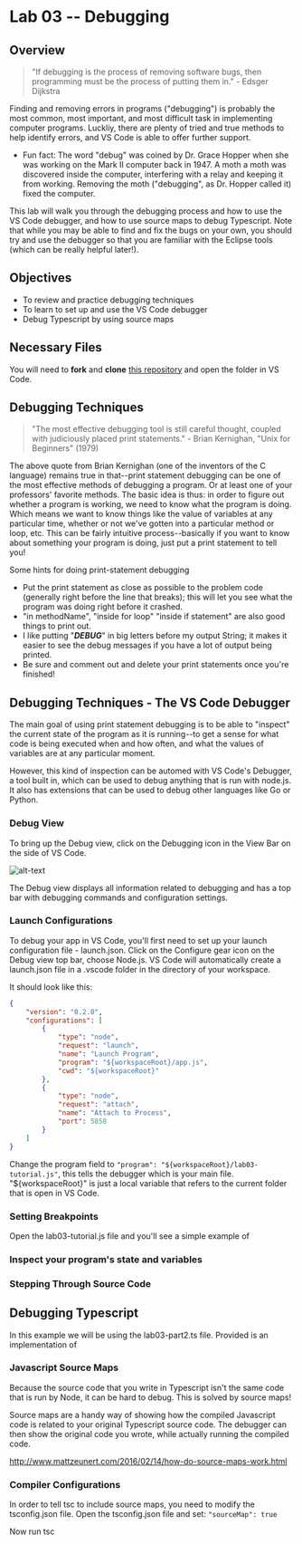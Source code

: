 # Lab 03 -- Debugging
## Overview
> "If debugging is the process of removing software bugs, then programming must be the process of putting them in." - Edsger Dijkstra 

Finding and removing errors in programs ("debugging") is probably the most common, most important, and most difficult task in implementing computer programs. Luckliy, there are plenty of tried and true methods to help identify errors, and VS Code is able to offer further support. 

* Fun fact: The word "debug" was coined by Dr. Grace Hopper when she was working on the Mark II computer back in 1947. A moth a moth was discovered inside the computer, interfering with a relay and keeping it from working. Removing the moth ("debugging", as Dr. Hopper called it) fixed the computer. 

This lab will walk you through the debugging process and how to use the VS Code debugger, and how to use source maps to debug Typescript. Note that while you may be able to find and fix the bugs on your own, you should try and use the debugger so that you are familiar with the Eclipse tools (which can be really helpful later!). 

## Objectives
* To review and practice debugging techniques
* To learn to set up and use the VS Code debugger
* Debug Typescript by using source maps

## Necessary Files
You will need to **fork** and **clone** [this repository](https://github.com/info498e-w17/lab03-debugging) and open the folder in VS Code.

## Debugging Techniques
>"The most effective debugging tool is still careful thought, coupled with judiciously placed print statements." - Brian Kernighan, "Unix for Beginners" (1979) 

The above quote from Brian Kernighan (one of the inventors of the C language) remains true in that--print statement debugging can be one of the most effective methods of debugging a program. Or at least one of your professors' favorite methods. The basic idea is thus: in order to figure out whether a program is working, we need to know what the program is doing. Which means we want to know things like the value of variables at any particular time, whether or not we've gotten into a particular method or loop, etc. This can be fairly intuitive process--basically if you want to know about something your program is doing, just put a print statement to tell you! 

Some hints for doing print-statement debugging


* Put the print statement as close as possible to the problem code (generally right before the line that breaks); this will let you see what the program was doing right before it crashed.
* "in methodName", "inside for loop" "inside if statement" are also good things to print out.
* I like putting "***DEBUG***" in big letters before my output String; it makes it easier to see the debug messages if you have a lot of output being printed.
* Be sure and comment out and delete your print statements once you're finished!


## Debugging Techniques - The VS Code Debugger
 The main goal of using print statement debugging is to be able to "inspect" the current state of the program as it is running--to get a sense for what code is being executed when and how often, and what the values of variables are at any particular moment.

However, this kind of inspection can be automed with VS Code's Debugger, a tool built in, which can be used to debug anything that is run with node.js. It also has extensions that can be used to debug other languages like Go or Python.

### Debug View

To bring up the Debug view, click on the Debugging icon in the View Bar on the side of VS Code.

![alt-text](https://code.visualstudio.com/images/debugging_debugicon.png "Debug View")

The Debug view displays all information related to debugging and has a top bar with debugging commands and configuration settings.

### Launch Configurations
To debug your app in VS Code, you'll first need to set up your launch configuration file - launch.json. Click on the Configure gear icon on the Debug view top bar, choose Node.js. VS Code will automatically create a launch.json file in a .vscode folder in the directory of your workspace.

It should look like this:
```json
{
    "version": "0.2.0",
    "configurations": [
        {
            "type": "node",
            "request": "launch",
            "name": "Launch Program",
            "program": "${workspaceRoot}/app.js",
            "cwd": "${workspaceRoot}"
        },
        {
            "type": "node",
            "request": "attach",
            "name": "Attach to Process",
            "port": 5858
        }
    ]
}

```
Change the program field to `"program": "${workspaceRoot}/lab03-tutorial.js"`, this tells the debugger which is your main file. "${workspaceRoot}" is just a local variable that refers to the current folder that is open in VS Code.

### Setting Breakpoints
Open the lab03-tutorial.js file and you'll see a simple example of

### Inspect your program's state and variables

### Stepping Through Source Code

## Debugging Typescript
In this example we will be using the lab03-part2.ts file. Provided is an implementation of 

### Javascript Source Maps
Because the source code that you write in Typescript isn't the same code that is run by Node, it can be hard to debug. This is solved by source maps!

Source maps are a handy way of showing how the compiled Javascript code is related to your original Typescript source code. The debugger can then show the original code you wrote, while actually running the compiled code.

http://www.mattzeunert.com/2016/02/14/how-do-source-maps-work.html

### Compiler Configurations
In order to tell tsc to include source maps, you need to modify the tsconfig.json file. Open the tsconfig.json file and set: `"sourceMap": true`

Now run tsc